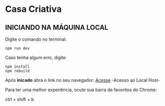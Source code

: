 # Casa Criativa
 
## INICIANDO NA MÁQUINA LOCAL

Digite o comando no terminal: 
```
npm run dev
```

Caso tenha algum erro, digite:
```
npm install
npm rebuild
```

Após **inicado** abra o link no seu navegador: [Acesse](http://localhost:3000/) -Acesso ao Local Host-

Para ter uma melhor experiência, ocute sua barra de favoritos do Chrome:

ctrl + shift + b

